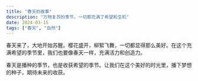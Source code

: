```yaml
---
title: "春天的故事"
description: "万物复苏的季节，一切都充满了希望和生机"
date: 2024-03-15
tags: ["春天", "自然"]
---
```


春天来了，大地开始苏醒。樱花盛开，柳絮飞舞，一切都显得那么美好。在这个充满希望的季节里，我们也要像春天一样，充满活力和创造力。

春天是播种的季节，也是收获希望的季节。让我们在这个美好的时光里，播下梦想的种子，期待未来的收获。
